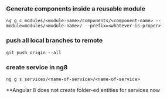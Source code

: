 ### Generate components inside a reusable module
`ng g c modules/<module-name>/components/<component-name> --module=modules/<module-name>/ --prefix=<whatever-is-proper>`

### push all local branches to remote
`git push origin --all`

### create service in ng8
`ng g s services/<name-of-service>/<name-of-service>`


**Angular 8 does not create folder-ed entities for services now